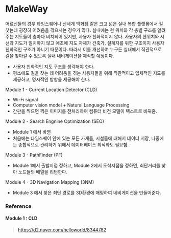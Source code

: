 # MakeWay

어르신들의 경우 타임스퀘어나 신세계 백화점 같은 크고 넓은 실내 복합 플랫폼에서 길찾는데 굉장히 어려움을 겪으시는 경우가 많다.
실내에는 현 위치와 각 층별 구조를 알려주는 지도들이 층마다 비치되어 있지만, 사용자 친화적이지 않다. 사용자의 현위치와 시선과 지도가 일치하지 않고
애초에 지도 자체가 건축가, 설계자를 위한 구조이지 사용자 친화적인 구조가 아니기 때문이다. 따라서 이를 개선하여 누구든 실내에서 직관적으로 길을 찾아갈 수 있도록 
실내 내비게이션을 제작할 예정이다.

- 사용자 친화적인 지도 구조를 생각해야 한다.
- 평소에도 길을 찾는 데 어려움을 겪는 사용자들을 위해 직관적이고 입체적인 지도를 제공하고, 명시적인 방향을 제공해야 한다.

Module 1 - Current Location Detector (CLD)

- Wi-Fi signal
- Computer vision model + Natural Language Processing
- 간판을 찍으면 찍은 이미지를 전처리하여 컴퓨터 비전 모델이 텍스트로 바꿔줌. 


Module 2 - Search Engnine Optimization (SEO)

- Module 1 에서 바뀐 
- 처음에는 타임스퀘어 안에 있는 모든 가게들, 시설들에 대해서 데이터 저장, 나중에는 종합적으로 관리하기 위해서 데이터베이스 최적화도 필요함.


Module 3 - PathFinder (PF)

- Module 1에서 출발지점 정하고, Module 2에서 도착지점을 정하면, 최단거리를 찾아 노드들의 배열을 리턴한다.


Module 4 - 3D Navigation Mapping (3NM)

- Module 3 에서 찾은 최단 경로를 3D환경에 매핑하여 네비게이션을 만들어준다. 


### Reference

#### Module 1 : CLD

> https://d2.naver.com/helloworld/8344782
